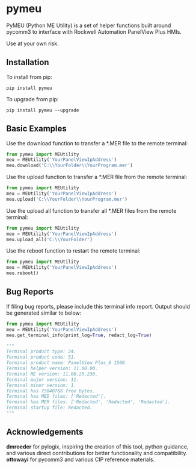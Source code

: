 # pymeu

PyMEU (Python ME Utility) is a set of helper functions built around pycomm3 to interface with Rockwell Automation PanelView Plus HMIs.<br>

Use at your own risk.<br>

## Installation

To install from pip:
```console
pip install pymeu
```

To upgrade from pip:
```console
pip install pymeu --upgrade
```

## Basic Examples

Use the download function to transfer a *.MER file to the remote terminal:

```python
from pymeu import MEUtility
meu = MEUtility('YourPanelViewIpAddress')
meu.download('C:\\YourFolder\\YourProgram.mer')
```

Use the upload function to transfer a *.MER file from the remote terminal:

```python
from pymeu import MEUtility
meu = MEUtility('YourPanelViewIpAddress')
meu.upload('C:\\YourFolder\\YourProgram.mer')
```

Use the upload all function to transfer all *.MER files from the remote terminal:

```python
from pymeu import MEUtility
meu = MEUtility('YourPanelViewIpAddress')
meu.upload_all('C:\\YourFolder')
```

Use the reboot function to restart the remote terminal:

```python
from pymeu import MEUtility
meu = MEUtility('YourPanelViewIpAddress')
meu.reboot()
```

## Bug Reports

If filing bug reports, please include this terminal info report.
Output should be generated similar to below:

```python
from pymeu import MEUtility
meu = MEUtility('YourPanelViewIpAddress')
meu.get_terminal_info(print_log=True, redact_log=True)

"""
Terminal product type: 24.
Terminal product code: 51.
Terminal product name: PanelView Plus_6 1500.
Terminal helper version: 11.00.00.
Terminal ME version: 11.00.25.230.
Terminal major version: 11.
Terminal minor version: 1.
Terminal has 75040768 free bytes.
Terminal has MED files: ['Redacted'].
Terminal has MER files: ['Redacted', 'Redacted', 'Redacted'].
Terminal startup file: Redacted.
"""

```

## Acknowledgements

**dmroeder** for pylogix, inspiring the creation of this tool, python guidance, and various direct contributions for better functionality and compatibility.<br>
**ottowayi** for pycomm3 and various CIP reference materials.
